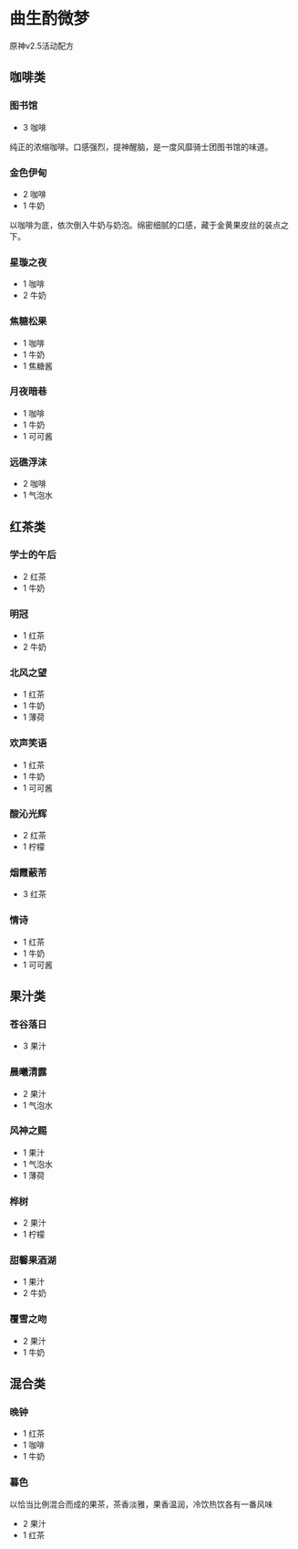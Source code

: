 # 曲生酌微梦
原神v2.5活动配方
## 咖啡类
### 图书馆
- 3 咖啡
  
纯正的浓缩咖啡。口感强烈，提神醒脑，是一度风靡骑士团图书馆的味道。
### 金色伊甸
- 2 咖啡
- 1 牛奶

以咖啡为底，依次倒入牛奶与奶泡。绵密细腻的口感，藏于金黄果皮丝的装点之下。

### 星璇之夜
- 1 咖啡
- 2 牛奶

### 焦糖松果
- 1 咖啡
- 1 牛奶
- 1 焦糖酱

### 月夜暗巷
- 1 咖啡
- 1 牛奶
- 1 可可酱

### 远礁浮沫
- 2 咖啡
- 1 气泡水

## 红茶类
### 学士的午后
- 2 红茶
- 1 牛奶

### 明冠
- 1 红茶
- 2 牛奶

### 北风之望
- 1 红茶
- 1 牛奶
- 1 薄荷

### 欢声笑语
- 1 红茶
- 1 牛奶
- 1 可可酱
  
### 酸沁光辉
- 2 红茶
- 1 柠檬

### 烟霞蔽芾
- 3 红茶

### 情诗
- 1 红茶
- 1 牛奶
- 1 可可酱

## 果汁类
### 苍谷落日
- 3 果汁

### 晨曦清露
- 2 果汁
- 1 气泡水

### 风神之赐
- 1 果汁
- 1 气泡水
- 1 薄荷

### 桦树
- 2 果汁
- 1 柠檬

### 甜馨果酒湖
- 1 果汁
- 2 牛奶

### 覆雪之吻
- 2 果汁
- 1 牛奶

## 混合类
### 晚钟
- 1 红茶
- 1 咖啡
- 1 牛奶

### 暮色
以恰当比例混合而成的果茶，茶香淡雅，果香温润，冷饮热饮各有一番风味
- 2 果汁
- 1 红茶
